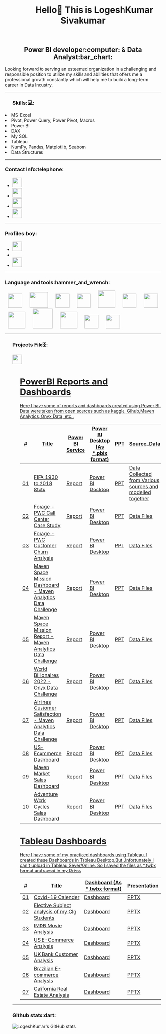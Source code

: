 <h1 align="center">&#8287;&#8287;&#8287;&#8287;&#8287;&#8287;&#8287;&#8287; Hello👋 This is LogeshKumar Sivakumar <br></br>
<h2 align="center">Power BI developer:computer: & Data Analyst:bar_chart:</h2>

Looking forward to serving an esteemed organization in a challenging and responsible position to utilize my skills and abilities that offers me a professional growth constantly which will help me to build a long-term career in Data Industry. 

---

<ul> 
<h3>Skills:💻:</h3> </ul>
 <li>MS-Excel</li>
 <li>Pivot, Power Query, Power Pivot, Macros</li>
 <li>Power BI</li>
 <li>DAX</li>
 <li>My SQL</li>
 <li>Tableau</li>
 <li>NumPy, Pandas, Matplotlib, Seaborn</li>
 <li>Data Structures</li>
</ul>

---

<h3>Contact Info:telephone:</h3>
<ul>
    <li><a href="mailto:elogu2001@gmail.com" target="_blank"> <img height="30" src="https://img.shields.io/badge/gmail-c14438?&style=for-the-badge&logo=gmail&logoColor=white"/> </a></li>
   <li><a href="mailto:elogu2001@outlook.com" target="_blank"> <img height="30" src="https://encrypted-tbn0.gstatic.com/images?q=tbn:ANd9GcSP__VuTkawlW4TRekuXvrVa2NQDiSQoSL5U8gO-Yvt8zt26S6Gg22K0n8Y5UhLmTFyIA&usqp=CAU"/> </a></li>
  <li><a href="https://www.linkedin.com/in/logeshkumar-sivakumar-a172571b2" target="_blank"> <img height="30" src="https://img.shields.io/badge/linkedin-blue.svg?&style=for-the-badge&logo=linkedin&logoColor=white"/> </a></li>
      <li><a href="https://instagram.com/defensive_wall__4_?utm_medium=copy_link" target="_blank"> <img height="30"  src="https://img.shields.io/badge/instagram-%23E4405F.svg?&style=for-the-badge&logo=instagram&logoColor=white"/> </a>
</ul>

---

<h3>Profiles:boy:</h3>
<ul>
<li><a href="https://www.kaggle.com/logeshkumar04" target="_blank"> <img height="30"  src="https://www.kaggle.com/static/images/site-logo.svg"/> </a>
<li><a href="https://www.hackerrank.com/elogu2001" target="_blank"> <img height="15"  src="https://hrcdn.net/community-frontend/assets/brand/logo-new-white-green-a5cb16e0ae.svg"/>
<li><a href="https://prod-apnortheast-a.online.tableau.com/#/site/practiceprojects/recents" target="_blank"> <img height="30"  src="https://www.tableau.com/sites/default/files/pages/tableaulogo_highres.png"/>
 </a>
</ul>
    
---

<h3>Language and tools:hammer_and_wrench:</h3>
<p>
<img width="45" height="45" hspace="10" src="https://www.logo.wine/a/logo/Microsoft_Excel/Microsoft_Excel-Logo.wine.svg"/>
<img width="60" height="50" hspace="10" src="https://external-content.duckduckgo.com/iu/?u=https%3A%2F%2Fupload.wikimedia.org%2Fwikipedia%2Fde%2Fthumb%2Fd%2Fdd%2FMySQL_logo.svg%2F1280px-MySQL_logo.svg.png"/>
<img width="45" height="45" hspace="10" src="https://kumavision.com/cache/mod_roksprocket/fe5f71c970ef036c3b4407faa9ce6c69_300_550.png"/>
<img width="45" height="45" hspace="10" src="https://cdn.worldvectorlogo.com/logos/python-5.svg"/>
<img width="55" height="55" hspace="10" src="https://user-images.githubusercontent.com/67586773/105040771-43887300-5a88-11eb-9f01-bee100b9ef22.png"/>
<img width="45" height="45" hspace="10" src="https://pbs.twimg.com/profile_images/1187765724451868673/uVw1PWA7_400x400.png"/>
<img width="45" height="45" hspace="10" src="https://upload.wikimedia.org/wikipedia/commons/thumb/8/84/Matplotlib_icon.svg/1200px-Matplotlib_icon.svg.png"/>
<img width="55" height="55" hspace="10" src="https://spng.subpng.com/20181109/kcv/kisspng-logo-image-python-font-product-spread-networks-and-seaborn-team-up-to-provide-sea-5be5f5e073fcb0.4787772615417973444751.jpg"/>
<img width="65" height="65" hspace="10" src="https://i2.wp.com/softwareengineeringdaily.com/wp-content/uploads/2016/09/scikit-learn-logo.png?fit=566%2C202&ssl=1"/>
<img width="55" height="55" hspace="10" src="https://miro.medium.com/max/518/1*FogMIj4gYwp3fTHLZuwavQ.png"/>
<img width="45" height="45" hspace="10" src="https://www.pngjoy.com/pngm/142/2853977_primerica-logo-tableau-software-hd-png-download.png"/>
<img width="45" height="45" hspace="10" src="https://www.vectorlogo.zone/logos/github/github-icon.svg"/>

 ---

<ul> 
<h3>Projects File🗄️:</h3> </ul>
<ul>
<a href="https://github.com/Logeshkumar-10?tab=repositories" target="_blank"> <img height="30"  src="https://miro.medium.com/max/910/1*BCZkmZR1_YzDZy22Vn4uUw.png"/> 
<ul>

# PowerBI Reports and Dashboards

Here I have some of reports and dashboards created using Power BI. Data were taken from open sources such as kaggle, Gihub,Maven Analytics, Onyx Data, etc..

\# | Title | Power BI Service | Power BI Desktop (As *.pbix format) | PPT | Source_Data
---|---|---|---|---|---|
01 | FIFA 1930 to 2018 Stats | [Report](https://app.powerbi.com/reportEmbed?reportId=b3cf12ca-8696-4433-a035-ab9ad3a52423&autoAuth=true&ctid=a5bd300c-c3b3-41d8-87e0-1f5c8d364af3) | [Power BI Desktop](https://drive.google.com/file/d/10sb8NzX-qb1k61dg7XCxEw93nE_c49it/view?usp=sharing) | [PPT](https://docs.google.com/presentation/d/1DSEvWsN2fj2PH1zfdBKFvg_ilTT6UIMz/edit?usp=sharing&ouid=117075618696490675354&rtpof=true&sd=true) | Data Collected from Various sources and modelled together
02 | Forage - PWC Call Center Case Study | [Report](https://app.powerbi.com/reportEmbed?reportId=19ba8993-6c55-4566-8686-d3488bf7ac2a&autoAuth=true&ctid=a5bd300c-c3b3-41d8-87e0-1f5c8d364af3) | [Power BI Desktop](https://drive.google.com/file/d/1gwy2dhp_JWG5LZV2k8EJ-ff6Pa2H1lN1/view?usp=sharing) | [PPT](https://docs.google.com/presentation/d/1VpY-KkJiNFiDeBg11Ae05MlaEXwrXE0O/edit?usp=sharing&ouid=117075618696490675354&rtpof=true&sd=true) | [Data Files](https://www.theforage.com/virtual-internships/prototype/a87GpgE6tiku7q3gu/PwC-Digital-Up-skilling-Virtual-Case-Experience?ref=GG7XjTHbetNW9AuHE)
03 | Forage - PWC Customer Churn Analysis | [Report](https://app.powerbi.com/reportEmbed?reportId=3cdea3c4-5b2d-4495-b020-4a891d0ef978&autoAuth=true&ctid=a5bd300c-c3b3-41d8-87e0-1f5c8d364af3) | [Power BI Desktop](https://drive.google.com/file/d/1xl3W2-npJm6qFu2h4LulqCHSGtiJ1WzP/view?usp=sharing) | [PPT](https://docs.google.com/presentation/d/1PyLx8xqJkPFo0ZMpidVUuyG75rkWx9e5/edit?usp=sharing&ouid=117075618696490675354&rtpof=true&sd=true) | [Data Files](https://www.theforage.com/virtual-internships/prototype/a87GpgE6tiku7q3gu/PwC-Digital-Up-skilling-Virtual-Case-Experience?ref=GG7XjTHbetNW9AuHE)
04 | Maven Space Mission Dashboard - Maven Analytics Data Challenge | [Report](https://app.powerbi.com/reportEmbed?reportId=4ce1679c-d766-4737-82d3-96c81ec2d908&autoAuth=true&ctid=a5bd300c-c3b3-41d8-87e0-1f5c8d364af3) | [Power BI Desktop](https://drive.google.com/file/d/1pwRPEsjrwc6wg0gwP2BG3MGmOmk_f7tf/view?usp=sharing) | [PPT](https://docs.google.com/presentation/d/1GW-pxafaQp08WiJz7Ij-oevFWDEZ5PvR/edit?usp=sharing&ouid=117075618696490675354&rtpof=true&sd=true) | [Data Files](https://www.mavenanalytics.io/blog/maven-space-challenge)
05 | Maven Space Mission Report - Maven Analytics Data Challenge | [Report](https://app.powerbi.com/reportEmbed?reportId=48ce5670-215e-451a-a8fe-92fbb957ddd0&autoAuth=true&ctid=a5bd300c-c3b3-41d8-87e0-1f5c8d364af3) | [Power BI Desktop](https://drive.google.com/file/d/1_ZhTvw2f_03dEQYMWgI8CUTs1Nk0ItF1/view?usp=sharing) | [PPT](https://docs.google.com/presentation/d/1aapHOLLOXgGqp5PefK4d7pxoF0lLjcK0/edit?usp=sharing&ouid=117075618696490675354&rtpof=true&sd=true) | [Data Files](https://www.mavenanalytics.io/blog/maven-space-challenge)
06 | World Billionaires 2022 - Onyx Data Challenge | [Report](https://app.powerbi.com/reportEmbed?reportId=08182ad7-7010-4488-94ff-bde68f4584dd&autoAuth=true&ctid=a5bd300c-c3b3-41d8-87e0-1f5c8d364af3&config=eyJjbHVzdGVyVXJsIjoiaHR0cHM6Ly93YWJpLXNvdXRoLWVhc3QtYXNpYS1yZWRpcmVjdC5hbmFseXNpcy53aW5kb3dzLm5ldC8ifQ%3D%3D) | [Power BI Desktop](https://drive.google.com/file/d/1E7KIlkuU0iheMau9l0w-ZkgoOf3mYJEk/view?usp=sharing) | [PPT](https://docs.google.com/presentation/d/16PTCpM8LeZ_q6PHQX_iqIHHqkzsepl4J/edit?usp=sharing&ouid=117075618696490675354&rtpof=true&sd=true) | [Data Files](https://onyxdata.co.uk/dataset_challenge/june-2022/)
07 | Airlines Customer Satisfaction - Maven Analytics Data Challenge | [Report](https://app.powerbi.com/reportEmbed?reportId=1e2a1979-9d79-4fed-bb5a-f7beb8e65b2f&autoAuth=true&ctid=a5bd300c-c3b3-41d8-87e0-1f5c8d364af3&config=eyJjbHVzdGVyVXJsIjoiaHR0cHM6Ly93YWJpLXNvdXRoLWVhc3QtYXNpYS1yZWRpcmVjdC5hbmFseXNpcy53aW5kb3dzLm5ldC8ifQ%3D%3D) | [Power BI Desktop](https://drive.google.com/file/d/1TdQwjbjwqqps1AAzDtGN50fjzUxj7U8c/view?usp=sharing) | [PPT](https://docs.google.com/presentation/d/1BVJfa_pBUXEyc0vo15UocvtF4GpmcCIh/edit?usp=sharing&ouid=117075618696490675354&rtpof=true&sd=true) | [Data Files](https://www.mavenanalytics.io/data-playground)
08 | US-Ecommerce Dashboard | [Report](https://app.powerbi.com/reportEmbed?reportId=564dbc5a-f9a3-4f5a-8536-4ecc79975d67&autoAuth=true&ctid=a5bd300c-c3b3-41d8-87e0-1f5c8d364af3) | [Power BI Desktop](https://drive.google.com/file/d/1b9eAxuSjqpGEuuk3lUqJPOmSx4Xlnq7G/view?usp=sharing) | [PPT](https://docs.google.com/presentation/d/12d18-qlAdnitm4mld9bJJPMrJ-9NLWEX/edit?usp=sharing&ouid=117075618696490675354&rtpof=true&sd=true) | [Data Files](https://drive.google.com/file/d/1SVJFzIFL66V47PVGlY_0wQ4ipkfAbymV/view?usp=sharing)
09 | Maven Market Sales Dashboard | [Report](https://app.powerbi.com/reportEmbed?reportId=a022be1d-1a04-4c58-8047-3c75a5bbff9a&autoAuth=true&ctid=a5bd300c-c3b3-41d8-87e0-1f5c8d364af3&config=eyJjbHVzdGVyVXJsIjoiaHR0cHM6Ly93YWJpLXNvdXRoLWVhc3QtYXNpYS1yZWRpcmVjdC5hbmFseXNpcy53aW5kb3dzLm5ldC8ifQ%3D%3D) | [Power BI Desktop](https://drive.google.com/file/d/16rh72aNLEH4jCW3SEj60Gg2MGRtpp7d-/view?usp=sharing) | [PPT](https://docs.google.com/presentation/d/1lmTb3II73ltVeOGMuNGCKruA7JnK-Y-C/edit?usp=sharing&ouid=117075618696490675354&rtpof=true&sd=true) | [Data Files](https://drive.google.com/drive/folders/1yjhOqNgesskio7WWIYHrCNbrW3QFX8Gv?usp=sharing)
10 | Adventure Work Cycles Sales Dashboard | [Report](https://app.powerbi.com/reportEmbed?reportId=5daba9c7-3cf7-479b-9e49-8e4eab1cbf8e&autoAuth=true&ctid=a5bd300c-c3b3-41d8-87e0-1f5c8d364af3&config=eyJjbHVzdGVyVXJsIjoiaHR0cHM6Ly93YWJpLXNvdXRoLWVhc3QtYXNpYS1yZWRpcmVjdC5hbmFseXNpcy53aW5kb3dzLm5ldC8ifQ%3D%3D) | [Power BI Desktop](https://drive.google.com/file/d/1vYHzJbWa2RU590ra-13pZXo_sXdmUVoh/view?usp=sharing) | [PPT](https://docs.google.com/presentation/d/16YuOUlGMj1mEf9t_KEh6G-zP0XlvupiJ/edit?usp=sharing&ouid=117075618696490675354&rtpof=true&sd=true) | [Data Files](https://drive.google.com/drive/folders/1I8AGDnzcgn2h1FeSJRKIZv_9yf8XPGXT?usp=sharing)

# Tableau Dashboards

Here I have some of my practiced dashboards using Tableau. I created these Dashboards in Tableau Desktop.But Unfortunately I can't upload in Tableau Sever/Online. So I saved the files as *.twbx format and saved in my Drive.

\# | Title | Dashboard (As *.twbx format) | Presentation
---|---|---|---|
01 | Covid-19 Calender | [Dashboard](https://drive.google.com/file/d/1wPo7T-dUKDoZMGUuPOZZ7Q8Y8sHt-zvP/view?usp=sharing) | [PPTX](https://docs.google.com/presentation/d/1RHnSNW10YImq4ykhBH7UXcpe6XvNGADi/edit?usp=sharing&ouid=117075618696490675354&rtpof=true&sd=true)
02 | Elective Subject analysis of my Clg Students | [Dashboard](https://drive.google.com/file/d/1wPo7T-dUKDoZMGUuPOZZ7Q8Y8sHt-zvP/view?usp=sharing) | [PPTX](https://docs.google.com/presentation/d/1lvSzARp63Vn617Pybt2Rn173SeeUOr1u/edit?usp=sharing&ouid=117075618696490675354&rtpof=true&sd=true)
03 | IMDB Movie Analysis | [Dashboard](https://drive.google.com/file/d/1bf7RtFCspKj7_uRpG_bXeD-qe2kVoYKa/view?usp=sharing) | [PPTX](https://docs.google.com/presentation/d/1mvW8Wgq7LDMHfcNcE5FHYw1PnK6ExhAQ/edit?usp=sharing&ouid=117075618696490675354&rtpof=true&sd=true)
04 | US E-Commerce Analysis | [Dashboard](https://drive.google.com/file/d/18HqY3KmZCSNgl_ycrYQL617C_ISpv8Fv/view?usp=sharing) | [PPTX](https://docs.google.com/presentation/d/1KeJRPdgGF4Y0OhXlz8nFMI9ihul5hjfe/edit?usp=sharing&ouid=117075618696490675354&rtpof=true&sd=true)
05 | UK Bank Customer Analysis | [Dashboard](https://drive.google.com/file/d/13tuH8drPI94r9AxO_DU4V4NeakExddNw/view?usp=sharing) | [PPTX](https://docs.google.com/presentation/d/1hgxjrOn02tNrrfz167Z6JAEuYuQVy-e5/edit?usp=sharing&ouid=117075618696490675354&rtpof=true&sd=true)
06 | Brazilian E-commerce Analysis | [Dashboard](https://drive.google.com/file/d/1A-1LEmBubIM9u4w9l_6NLRSOhLvdrAM5/view?usp=sharing) | [PPTX](https://docs.google.com/presentation/d/1TrL2vSPGpbUE5Ja3M2f3KnYPaXEbIpC5/edit?usp=sharing&ouid=117075618696490675354&rtpof=true&sd=true)
07 | California Real Estate Analysis | [Dashboard](https://drive.google.com/file/d/13tuH8drPI94r9AxO_DU4V4NeakExddNw/view?usp=sharing) | [PPTX](https://docs.google.com/presentation/d/1wzninxWzEdaBZBkH-bv7dC_tDVvDImud/edit?usp=sharing&ouid=117075618696490675354&rtpof=true&sd=true)
</a>
</ul>
 
---

<h3>Github stats:dart:</h3>
 
![LogeshKumar's GitHub stats](https://github-readme-stats.vercel.app/api?username=Logeshkumar-10&show_icons=true&theme=radical)
